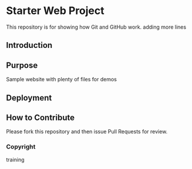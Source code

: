 # Starter Web Project

This repository is for showing how Git and GitHub work. adding more lines

## Introduction

## Purpose

Sample website with plenty of files for demos

## Deployment

## How to Contribute

Please fork this repository and then issue Pull Requests for review.

### Copyright

training